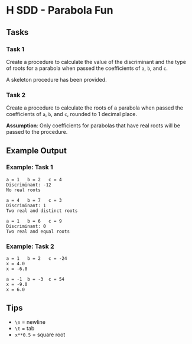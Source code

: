# H SDD - Parabola Fun


## Tasks

### Task 1

Create a procedure to calculate the value of the discriminant and the type of roots for a parabola when passed the coefficients of `a`, `b`, and `c`.

A skeleton procedure has been provided.


### Task 2

Create a procedure to calculate the roots of a parabola when passed the coefficients of `a`, `b`, and `c`, rounded to 1 decimal place.

__Assumption__: Only coefficients for parabolas that have real roots will be passed to the procedure.


## Example Output

### Example: Task 1

```
a = 1   b = 2   c = 4
Discriminant: -12
No real roots

a = 4   b = 7   c = 3
Discriminant: 1
Two real and distinct roots

a = 1   b = 6   c = 9
Discriminant: 0
Two real and equal roots
```

### Example: Task 2

```
a = 1   b = 2   c = -24
x = 4.0
x = -6.0

a = -1  b = -3  c = 54
x = -9.0
x = 6.0
```

## Tips

* `\n` = newline
* `\t` = tab
* `x**0.5` = square root
